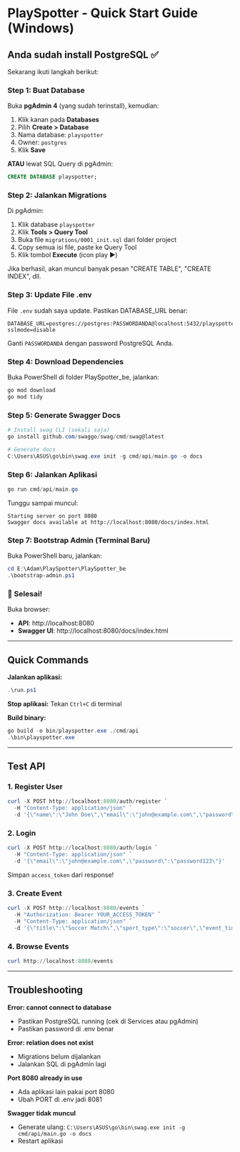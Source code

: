 # PlaySpotter - Quick Start Guide (Windows)

## Anda sudah install PostgreSQL ✅

Sekarang ikuti langkah berikut:

### Step 1: Buat Database

Buka **pgAdmin 4** (yang sudah terinstall), kemudian:

1. Klik kanan pada **Databases** 
2. Pilih **Create > Database**
3. Nama database: `playspotter`
4. Owner: `postgres`
5. Klik **Save**

**ATAU** lewat SQL Query di pgAdmin:
```sql
CREATE DATABASE playspotter;
```

### Step 2: Jalankan Migrations

Di pgAdmin:
1. Klik database `playspotter`
2. Klik **Tools > Query Tool**
3. Buka file `migrations/0001_init.sql` dari folder project
4. Copy semua isi file, paste ke Query Tool
5. Klik tombol **Execute** (icon play ▶️)

Jika berhasil, akan muncul banyak pesan "CREATE TABLE", "CREATE INDEX", dll.

### Step 3: Update File .env

File `.env` sudah saya update. Pastikan DATABASE_URL benar:
```
DATABASE_URL=postgres://postgres:PASSWORDANDA@localhost:5432/playspotter?sslmode=disable
```

Ganti `PASSWORDANDA` dengan password PostgreSQL Anda.

### Step 4: Download Dependencies

Buka PowerShell di folder PlaySpotter_be, jalankan:
```powershell
go mod download
go mod tidy
```

### Step 5: Generate Swagger Docs

```powershell
# Install swag CLI (sekali saja)
go install github.com/swaggo/swag/cmd/swag@latest

# Generate docs
C:\Users\ASUS\go\bin\swag.exe init -g cmd/api/main.go -o docs
```

### Step 6: Jalankan Aplikasi

```powershell
go run cmd/api/main.go
```

Tunggu sampai muncul:
```
Starting server on port 8080
Swagger docs available at http://localhost:8080/docs/index.html
```

### Step 7: Bootstrap Admin (Terminal Baru)

Buka PowerShell baru, jalankan:
```powershell
cd E:\Adam\PlaySpotter\PlaySpotter_be
.\bootstrap-admin.ps1
```

### 🎉 Selesai!

Buka browser:
- **API**: http://localhost:8080
- **Swagger UI**: http://localhost:8080/docs/index.html

---

## Quick Commands

**Jalankan aplikasi:**
```powershell
.\run.ps1
```

**Stop aplikasi:**
Tekan `Ctrl+C` di terminal

**Build binary:**
```powershell
go build -o bin/playspotter.exe ./cmd/api
.\bin\playspotter.exe
```

---

## Test API

### 1. Register User
```powershell
curl -X POST http://localhost:8080/auth/register `
  -H "Content-Type: application/json" `
  -d '{\"name\":\"John Doe\",\"email\":\"john@example.com\",\"password\":\"password123\"}'
```

### 2. Login
```powershell
curl -X POST http://localhost:8080/auth/login `
  -H "Content-Type: application/json" `
  -d '{\"email\":\"john@example.com\",\"password\":\"password123\"}'
```

Simpan `access_token` dari response!

### 3. Create Event
```powershell
curl -X POST http://localhost:8080/events `
  -H "Authorization: Bearer YOUR_ACCESS_TOKEN" `
  -H "Content-Type: application/json" `
  -d '{\"title\":\"Soccer Match\",\"sport_type\":\"soccer\",\"event_time\":\"2025-11-01T15:00:00Z\",\"latitude\":40.7829,\"longitude\":-73.9654,\"capacity\":10,\"description\":\"Fun game!\"}'
```

### 4. Browse Events
```powershell
curl http://localhost:8080/events
```

---

## Troubleshooting

**Error: cannot connect to database**
- Pastikan PostgreSQL running (cek di Services atau pgAdmin)
- Pastikan password di .env benar

**Error: relation does not exist**
- Migrations belum dijalankan
- Jalankan SQL di pgAdmin lagi

**Port 8080 already in use**
- Ada aplikasi lain pakai port 8080
- Ubah PORT di .env jadi 8081

**Swagger tidak muncul**
- Generate ulang: `C:\Users\ASUS\go\bin\swag.exe init -g cmd/api/main.go -o docs`
- Restart aplikasi
